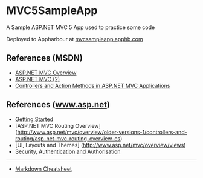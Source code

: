 # MVC5SampleApp
A Sample ASP.NET MVC 5 App used to practice some code

Deployed to Appharbour at  [mvcsampleapp.apphb.com](http://mvcsampleapp.apphb.com)

## References (MSDN)

* [ASP.NET MVC Overview](https://msdn.microsoft.com/en-GB/library/dd381412(v=vs.100).aspx)
* [ASP.NET MVC (2)](https://msdn.microsoft.com/en-GB/library/dd394709(v=vs.100).aspx)
* [Controllers and Action Methods in ASP.NET MVC Applications](https://msdn.microsoft.com/en-GB/library/dd410269(v=vs.100).aspx)

## References (www.asp.net)
* [Getting Started](http://www.asp.net/mvc/overview/getting-started)
* [ASP.NET MVC Routing Overview] (http://www.asp.net/mvc/overview/older-versions-1/controllers-and-routing/asp-net-mvc-routing-overview-cs)
* [UI, Layouts and Themes] (http://www.asp.net/mvc/overview/views)
* [Security, Authentication and Authorisation](http://www.asp.net/mvc/overview/security)


---

- [Markdown Cheatsheet](https://github.com/adam-p/markdown-here/wiki/Markdown-Cheatsheet) 
